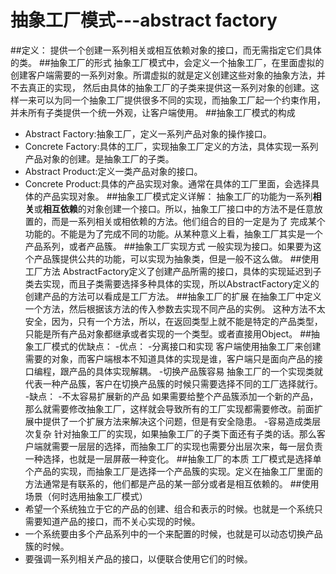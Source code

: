 # 抽象工厂模式---abstract factory
##定义：
提供一个创建一系列相关或相互依赖对象的接口，而无需指定它们具体的类。
##抽象工厂的形式
抽象工厂模式中，会定义一个抽象工厂，在里面虚拟的创建客户端需要的一系列对象。所谓虚拟的就是定义创建这些对象的抽象方法，并不去真正的实现，
然后由具体的抽象工厂的子类来提供这一系列对象的创建。这样一来可以为同一个抽象工厂提供很多不同的实现，而抽象工厂起一个约束作用，并未所有子类提供一个统一外观，让客户端使用。
##抽象工厂模式的构成
- Abstract Factory:抽象工厂，定义一系列产品对象的操作接口。
- Concrete Factory:具体的工厂，实现抽象工厂定义的方法，具体实现一系列产品对象的创建。是抽象工厂的子类。
- Abstract Product:定义一类产品对象的接口。
- Concrete Product:具体的产品实现对象。通常在具体的工厂里面，会选择具体的产品实现对象。
##抽象工厂模式定义详解：
抽象工厂的功能为一系列**相关**或**相互依赖**的对象创建一个接口。所以，抽象工厂接口中的方法不是任意放置的，而是一系列相关或相依赖的方法。他们组合的目的一定是为了
完成某个功能的。不能是为了完成不同的功能。从某种意义上看，抽象工厂其实是一个产品系列，或者产品簇。
##抽象工厂实现方式
一般实现为接口。如果要为这个产品簇提供公共的功能，可以实现为抽象类，但是一般不这么做。
##使用工厂方法
AbstractFactory定义了创建产品所需的接口，具体的实现延迟到子类去实现，而且子类需要选择多种具体的实现，所以AbstractFactory定义的创建产品的方法可以看成是工厂方法。
##抽象工厂的扩展
在抽象工厂中定义一个方法，然后根据该方法的传入参数去实现不同产品的实例。
这种方法不太安全，因为，只有一个方法，所以，在返回类型上就不能是特定的产品类型，只能是所有产品对象都继承或者实现的一个类型。或者直接用Object。
##抽象工厂模式的优缺点：
-优点：
  -分离接口和实现
  客户端使用抽象工厂来创建需要的对象，而客户端根本不知道具体的实现是谁，客户端只是面向产品的接口编程，跟产品的具体实现解耦。
  -切换产品簇容易
  抽象工厂的一个实现类就代表一种产品簇，客户在切换产品簇的时候只需要选择不同的工厂选择就行。
-缺点：
  -不太容易扩展新的产品
  如果需要给整个产品簇添加一个新的产品，那么就需要修改抽象工厂，这样就会导致所有的工厂实现都需要修改。前面扩展中提供了一个扩展方法来解决这个问题，但是有安全隐患。
  -容易造成类层次复杂
  针对抽象工厂的实现，如果抽象工厂的子类下面还有子类的话。那么客户端就需要一层层的选择，而抽象工厂的实现也需要分出层次来，每一层负责一种选择，也就是一层屏蔽一种变化。
##抽象工厂的本质
工厂模式是选择单个产品的实现，而抽象工厂是选择一个产品簇的实现。定义在抽象工厂里面的方法通常是有联系的，他们都是产品的某一部分或者是相互依赖的。
##使用场景（何时选用抽象工厂模式）
- 希望一个系统独立于它的产品的创建、组合和表示的时候。也就是一个系统只需要知道产品的接口，而不关心实现的时候。
- 一个系统要由多个产品系列中的一个来配置的时候，也就是可以动态切换产品簇的时候。
- 要强调一系列相关产品的接口，以便联合使用它们的时候。


